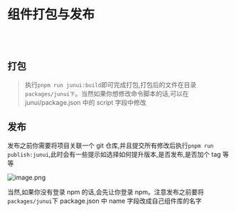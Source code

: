 # 组件打包与发布

<br />
<br />

## 打包

> 执行`pnpm run junui:build`即可完成打包,打包后的文件在目录`packages/junui下`。当然如果你想修改命令脚本的话,可以在 junui/package.json 中的 script 字段中修改

## 发布

发布之前你需要将项目关联一个 git 仓库,并且提交所有修改后执行`pnpm run publish:junui`,此时会有一些提示如选择如何提升版本,是否发布,是否加个 tag 等等

![image.png](https://p1-juejin.byteimg.com/tos-cn-i-k3u1fbpfcp/8e1b7c40484f49c999ba492303e2855c~tplv-k3u1fbpfcp-watermark.image?)

当然,如果你没有登录 npm 的话,会先让你登录 npm。注意发布之前要将`packages/junui`下 package.json 中 name 字段改成自己组件库的名字
